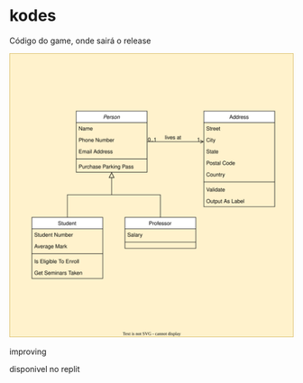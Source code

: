 # kodes
Código do game, onde sairá o release

<img src="https://github.com/min-swep-r/kodes/blob/main/Diagrama.drawio.svg">

improving

disponivel no replit